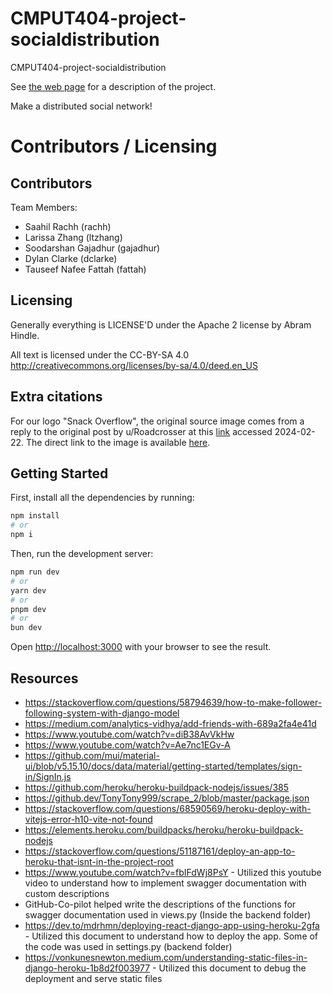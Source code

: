 # CMPUT404-project-socialdistribution

CMPUT404-project-socialdistribution

See [the web page](https://uofa-cmput404.github.io/general/project.html) for a description of the project.

Make a distributed social network!

# Contributors / Licensing

## Contributors

Team Members:

- Saahil Rachh (rachh)
- Larissa Zhang (ltzhang)
- Soodarshan Gajadhur (gajadhur)
- Dylan Clarke (dclarke)
- Tauseef Nafee Fattah (fattah)

## Licensing

Generally everything is LICENSE'D under the Apache 2 license by Abram Hindle.

All text is licensed under the CC-BY-SA 4.0 http://creativecommons.org/licenses/by-sa/4.0/deed.en_US

## Extra citations

For our logo "Snack Overflow", the original source image comes from a reply to the original post by u/Roadcrosser at this [link](https://www.reddit.com/r/ProgrammerHumor/comments/2vadys/comment/cofylak/?utm_source=share&utm_medium=web3x&utm_name=web3xcss&utm_term=1&utm_content=share_button) accessed 2024-02-22. The direct link to the image is available [here](https://i.imgur.com/jSUHoMZ.png).

## Getting Started

First, install all the dependencies by running:
```bash
npm install
# or
npm i
```

Then, run the development server:

```bash
npm run dev
# or
yarn dev
# or
pnpm dev
# or
bun dev
```

Open [http://localhost:3000](http://localhost:3000) with your browser to see the result.

## Resources
- https://stackoverflow.com/questions/58794639/how-to-make-follower-following-system-with-django-model
- https://medium.com/analytics-vidhya/add-friends-with-689a2fa4e41d
- https://www.youtube.com/watch?v=diB38AvVkHw
- https://www.youtube.com/watch?v=Ae7nc1EGv-A
- https://github.com/mui/material-ui/blob/v5.15.10/docs/data/material/getting-started/templates/sign-in/SignIn.js
- https://github.com/heroku/heroku-buildpack-nodejs/issues/385
- https://github.dev/TonyTony999/scrape_2/blob/master/package.json
- https://stackoverflow.com/questions/68590569/heroku-deploy-with-vitejs-error-h10-vite-not-found
- https://elements.heroku.com/buildpacks/heroku/heroku-buildpack-nodejs
- https://stackoverflow.com/questions/51187161/deploy-an-app-to-heroku-that-isnt-in-the-project-root
- https://www.youtube.com/watch?v=fbIFdWj8PsY - Utilized this youtube video to understand how to implement swagger documentation with custom descriptions
- GitHub-Co-pilot helped write the descriptions of the functions for swagger documentation used in views.py (Inside the backend folder)
- https://dev.to/mdrhmn/deploying-react-django-app-using-heroku-2gfa - Utilized this document to understand how to deploy the app. Some of the code was used in settings.py (backend folder)
- https://vonkunesnewton.medium.com/understanding-static-files-in-django-heroku-1b8d2f003977 - Utilized this document to debug the deployment and serve static files
